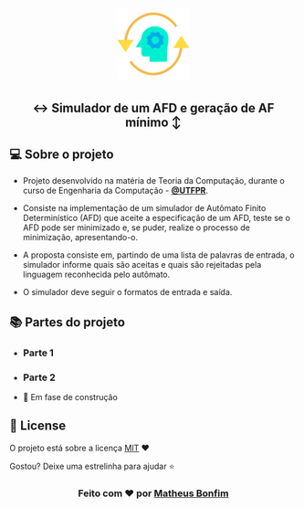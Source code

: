 <h1 align="center">
  <img alt="automato" src=".github/automato.svg" width="25%"/>
</h1>

<h2 align="center">
  ↔️ Simulador de um AFD e geração de AF mínimo ↕️ 
</h2>

<!-- Tópicos -->

## 💻 Sobre o projeto
- Projeto desenvolvido na matéria de Teoria da Computação, durante o curso de Engenharia da Computação - **[@UTFPR](http://www.utfpr.edu.br/)**.

- Consiste na implementação de um simulador de Autômato Finito Determinístico (AFD) que aceite a especificação de um AFD, teste se o AFD pode ser minimizado e, se puder, realize o processo de minimização, apresentando-o.

- A proposta consiste em, partindo de uma lista de palavras de entrada, o simulador informe quais são aceitas e quais são rejeitadas pela linguagem reconhecida pelo autômato.

- O simulador deve seguir o formatos de entrada e saída.

## 📚 Partes do projeto

- ### Parte 1 

- ### Parte 2 
-  ‍🔧 Em fase de construção

## :memo: License

O projeto está sobre a licença [MIT](./LICENSE) ❤️ 

Gostou? Deixe uma estrelinha para ajudar ⭐

<!-- Mensagem final -->
<h3 align="center">
Feito com ❤️ por <a href="https://www.linkedin.com/in/matheusfbonfim/">Matheus Bonfim</a>
</h3>
